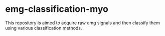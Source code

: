 # emg-classification-myo

This repository is aimed to acquire raw emg signals and then classify them using various classification methods.
